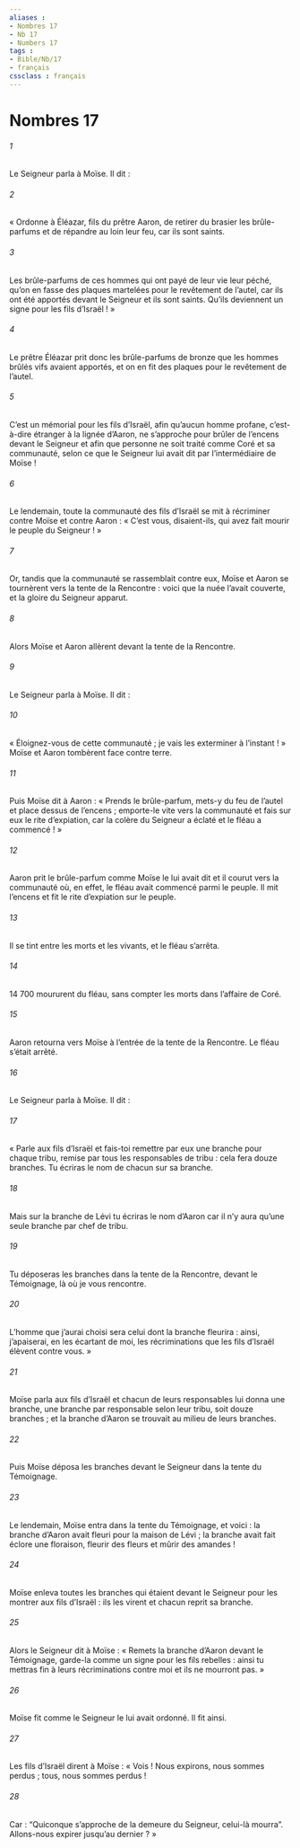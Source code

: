 ```yaml
---
aliases : 
- Nombres 17
- Nb 17
- Numbers 17
tags : 
- Bible/Nb/17
- français
cssclass : français
---
```


# Nombres 17

###### 1
Le Seigneur parla à Moïse. Il dit :
###### 2
« Ordonne à Éléazar, fils du prêtre Aaron, de retirer du brasier les brûle-parfums et de répandre au loin leur feu, car ils sont saints.
###### 3
Les brûle-parfums de ces hommes qui ont payé de leur vie leur péché, qu’on en fasse des plaques martelées pour le revêtement de l’autel, car ils ont été apportés devant le Seigneur et ils sont saints. Qu’ils deviennent un signe pour les fils d’Israël ! »
###### 4
Le prêtre Éléazar prit donc les brûle-parfums de bronze que les hommes brûlés vifs avaient apportés, et on en fit des plaques pour le revêtement de l’autel.
###### 5
C’est un mémorial pour les fils d’Israël, afin qu’aucun homme profane, c’est-à-dire étranger à la lignée d’Aaron, ne s’approche pour brûler de l’encens devant le Seigneur et afin que personne ne soit traité comme Coré et sa communauté, selon ce que le Seigneur lui avait dit par l’intermédiaire de Moïse !
###### 6
Le lendemain, toute la communauté des fils d’Israël se mit à récriminer contre Moïse et contre Aaron : « C’est vous, disaient-ils, qui avez fait mourir le peuple du Seigneur ! »
###### 7
Or, tandis que la communauté se rassemblait contre eux, Moïse et Aaron se tournèrent vers la tente de la Rencontre : voici que la nuée l’avait couverte, et la gloire du Seigneur apparut.
###### 8
Alors Moïse et Aaron allèrent devant la tente de la Rencontre.
###### 9
Le Seigneur parla à Moïse. Il dit :
###### 10
« Éloignez-vous de cette communauté ; je vais les exterminer à l’instant ! » Moïse et Aaron tombèrent face contre terre.
###### 11
Puis Moïse dit à Aaron : « Prends le brûle-parfum, mets-y du feu de l’autel et place dessus de l’encens ; emporte-le vite vers la communauté et fais sur eux le rite d’expiation, car la colère du Seigneur a éclaté et le fléau a commencé ! »
###### 12
Aaron prit le brûle-parfum comme Moïse le lui avait dit et il courut vers la communauté où, en effet, le fléau avait commencé parmi le peuple. Il mit l’encens et fit le rite d’expiation sur le peuple.
###### 13
Il se tint entre les morts et les vivants, et le fléau s’arrêta.
###### 14
14 700 moururent du fléau, sans compter les morts dans l’affaire de Coré.
###### 15
Aaron retourna vers Moïse à l’entrée de la tente de la Rencontre. Le fléau s’était arrêté.
###### 16
Le Seigneur parla à Moïse. Il dit :
###### 17
« Parle aux fils d’Israël et fais-toi remettre par eux une branche pour chaque tribu, remise par tous les responsables de tribu : cela fera douze branches. Tu écriras le nom de chacun sur sa branche.
###### 18
Mais sur la branche de Lévi tu écriras le nom d’Aaron car il n’y aura qu’une seule branche par chef de tribu.
###### 19
Tu déposeras les branches dans la tente de la Rencontre, devant le Témoignage, là où je vous rencontre.
###### 20
L’homme que j’aurai choisi sera celui dont la branche fleurira : ainsi, j’apaiserai, en les écartant de moi, les récriminations que les fils d’Israël élèvent contre vous. »
###### 21
Moïse parla aux fils d’Israël et chacun de leurs responsables lui donna une branche, une branche par responsable selon leur tribu, soit douze branches ; et la branche d’Aaron se trouvait au milieu de leurs branches.
###### 22
Puis Moïse déposa les branches devant le Seigneur dans la tente du Témoignage.
###### 23
Le lendemain, Moïse entra dans la tente du Témoignage, et voici : la branche d’Aaron avait fleuri pour la maison de Lévi ; la branche avait fait éclore une floraison, fleurir des fleurs et mûrir des amandes !
###### 24
Moïse enleva toutes les branches qui étaient devant le Seigneur pour les montrer aux fils d’Israël : ils les virent et chacun reprit sa branche.
###### 25
Alors le Seigneur dit à Moïse : « Remets la branche d’Aaron devant le Témoignage, garde-la comme un signe pour les fils rebelles : ainsi tu mettras fin à leurs récriminations contre moi et ils ne mourront pas. »
###### 26
Moïse fit comme le Seigneur le lui avait ordonné. Il fit ainsi.
###### 27
Les fils d’Israël dirent à Moïse : « Vois ! Nous expirons, nous sommes perdus ; tous, nous sommes perdus !
###### 28
Car : “Quiconque s’approche de la demeure du Seigneur, celui-là mourra”. Allons-nous expirer jusqu’au dernier ? »
